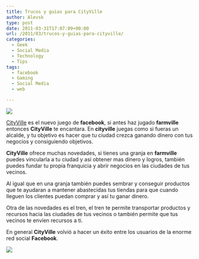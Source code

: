 ```yaml
---
title: Trucos y guias para CityVille
author: Alevsk
type: post
date: 2011-03-31T17:07:09+00:00
url: /2011/03/trucos-y-guias-para-cityville/
categories:
  - Geek
  - Social Media
  - Technology
  - Tips
tags:
  - facebook
  - Gaming
  - Social Media
  - web

---
```

[![](/images/cityville.png)](http://www.alevsk.com/2011/03/trucos-y-guias-para-cityville/cityville/)

[CityVille][1] es el nuevo juego de **facebook**, si antes haz jugado **farmville** entonces **CityVille** te encantara. En **cityville** juegas como si fueras un alcalde, y tu objetivo es hacer que tu ciudad crezca ganando dinero con tus negocios y consiguiendo objetivos.

**CityVille** ofrece muchas novedades, si tienes una granja en **farmville** puedes vincularla a tu ciudad y así obtener mas dinero y logros, también puedes fundar tu propia franquicia y abrir negocios en las ciudades de tus vecinos.

Al igual que en una granja también puedes sembrar y conseguir productos que te ayudaran a mantener abastecidas tus tiendas para que cuando lleguen los clientes puedan comprar y así tu ganar dinero.

Otra de las novedades es el tren, el tren te permite transportar productos y recursos hacia las ciudades de tus vecinos o también permite que tus vecinos te envíen recursos a ti.

En general **CityVille** volvió a hacer un éxito entre los usuarios de la enorme red social **Facebook**.

[![](/images/cityville-collections.jpg)](http://www.alevsk.com/2011/03/trucos-y-guias-para-cityville/cityville-collections/)

 [1]: http://plagablog.com/cityville-crea-tu-propia-ciudad-en-facebook-y-hazla-crecer/